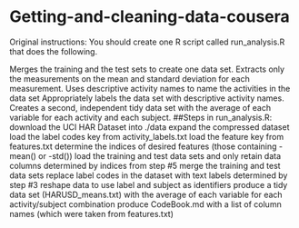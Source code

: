 Getting-and-cleaning-data-cousera
=================================
Original instructions:
You should create one R script called run_analysis.R that does the following.

Merges the training and the test sets to create one data set.
Extracts only the measurements on the mean and standard deviation for each measurement.
Uses descriptive activity names to name the activities in the data set
Appropriately labels the data set with descriptive activity names.
Creates a second, independent tidy data set with the average of each variable for each activity and each subject.
##Steps in run_analysis.R:
download the UCI HAR Dataset into ./data
expand the compressed dataset
load the label codes key from activity_labels.txt
load the feature key from features.txt
determine the indices of desired features (those containing -mean() or -std())
load the training and test data sets and only retain data columns determined by indices from step #5
merge the training and test data sets
replace label codes in the dataset with text labels determined by step #3
reshape data to use label and subject as identifiers
produce a tidy data set (HARUSD_means.txt) with the average of each variable for each activity/subject combination
produce CodeBook.md with a list of column names (which were taken from features.txt)
